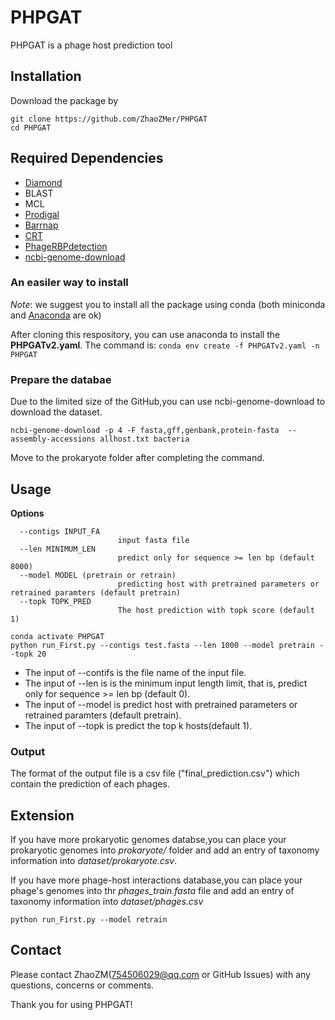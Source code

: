 # PHPGAT
PHPGAT is a phage host prediction tool

## Installation
Download the package by 
```
git clone https://github.com/ZhaoZMer/PHPGAT
cd PHPGAT
```

## Required Dependencies
* [Diamond](https://github.com/bbuchfink/diamond)
* BLAST
* MCL
* [Prodigal](https://github.com/hyattpd/Prodigal)
* [Barrnap](https://github.com/tseemann/barrnap)
* [CRT](https://www.room220.com/)
* [PhageRBPdetection](https://github.com/dimiboeckaerts/PhageRBPdetection)
* [ncbi-genome-download](https://github.com/kblin/ncbi-genome-download)

### An easiler way to install
*Note*: we suggest you to install all the package using conda (both miniconda and [Anaconda](https://anaconda.org/) are ok)

After cloning this respository, you can use anaconda to install the **PHPGATv2.yaml**. The command is: `conda env create -f PHPGATv2.yaml -n PHPGAT`

### Prepare the databae
Due to the limited size of the GitHub,you can use ncbi-genome-download to download the dataset.

```
ncbi-genome-download -p 4 -F fasta,gff,genbank,protein-fasta  --assembly-accessions allhost.txt bacteria 
```
Move to the prokaryote folder after completing the command.

## Usage

**Options**


      --contigs INPUT_FA
                            input fasta file
      --len MINIMUM_LEN
                            predict only for sequence >= len bp (default 8000)
      --model MODEL (pretrain or retrain)
                            predicting host with pretrained parameters or retrained paramters (default pretrain)
      --topk TOPK_PRED
                            The host prediction with topk score (default 1)
```
conda activate PHPGAT
python run_First.py --contigs test.fasta --len 1000 --model pretrain --topk 20 
```  
+ The input of --contifs is the file name of the input file.
+ The input of --len is is the minimum input length limit, that is, predict only for sequence >= len bp (default 0).
+ The input of --model is predict host with pretrained parameters or retrained paramters (default pretrain).
+ The input of --topk is predict the top k hosts(default 1).

### Output
The format of the output file is a csv file ("final_prediction.csv") which contain the prediction of each phages.

## Extension
If you have more prokaryotic genomes databse,you can place your prokaryotic genomes into *prokaryote/* folder and add an entry of taxonomy information into *dataset/prokaryote.csv*.

If you have more phage-host interactions database,you can place your phage's genomes into thr *phages_train.fasta* file and add an entry of taxonomy information into *dataset/phages.csv*
```
python run_First.py --model retrain
```
## Contact
Please contact ZhaoZM(754506029@qq.com or GitHub Issues) with any questions, concerns or comments.

Thank you for using PHPGAT!
